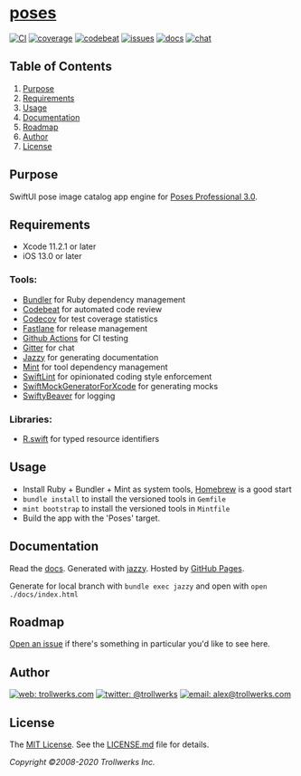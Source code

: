 # [poses](https://github.com/alexcurylo/poses)
[![CI](https://github.com/alexcurylo/poses/workflows/CI/badge.svg)](https://github.com/alexcurylo/poses/actions?workflow=CI)
[![coverage](https://codecov.io/gh/alexcurylo/poses/branch/develop/graphs/badge.svg)](https://codecov.io/gh/alexcurylo/poses)
[![codebeat](https://codebeat.co/badges/f01be6f5-7a79-4d58-94ce-08ce7a4948a7)](https://codebeat.co/projects/github-com-alexcurylo-poses-develop)
[![issues](https://img.shields.io/github/issues/alexcurylo/poses.svg)](https://github.com/alexcurylo/poses/issues)
[![docs](https://alexcurylo.github.io/poses/badge.svg)](https://alexcurylo.github.io/poses)
[![chat](https://badges.gitter.im/alexcurylo/poses.svg)](https://gitter.im/alexcurylo/poses) 


Table of Contents
-----------------

1. [Purpose](#purpose)
2. [Requirements](#requirements)
3. [Usage](#usage)
4. [Documentation](#documentation)
5. [Roadmap](#roadmap)
6. [Author](#author)
7. [License](#license)

Purpose
-------

SwiftUI pose image catalog app engine for [Poses Professional 3.0](https://apps.apple.com/app/id357099619).

Requirements
------------

- Xcode 11.2.1 or later
- iOS 13.0 or later

### Tools:

- [Bundler](https://bundler.io/) for Ruby dependency management
- [Codebeat]() for automated code review
- [Codecov](https://codecov.io/gh/alexcurylo/poses) for test coverage statistics
- [Fastlane](https://fastlane.tools) for release management
- [Github Actions](https://github.com/alexcurylo/poses/actions?workflow=CI) for CI testing
- [Gitter](https://gitter.im/alexcurylo/poses?utm_source=badge&utm_medium=badge&utm_campaign=pr-badge&utm_content=badge) for chat
- [Jazzy](https://github.com/realm/jazzy) for generating documentation
- [Mint](https://github.com/yonaskolb/mint) for tool dependency management
- [SwiftLint](https://github.com/realm/SwiftLint) for opinionated coding style enforcement
- [SwiftMockGeneratorForXcode](https://github.com/seanhenry/SwiftMockGeneratorForXcode) for generating mocks
- [SwiftyBeaver](https://github.com/SwiftyBeaver/SwiftyBeaver) for logging

### Libraries:

- [R.swift](https://github.com/mac-cain13/R.swift/) for typed resource identifiers

Usage
-----

- Install Ruby + Bundler + Mint as system tools, [Homebrew](https://brew.sh) is a good start
- `bundle install` to install the versioned tools in `Gemfile`
- `mint bootstrap` to install the versioned tools in `Mintfile`
- Build the app with the 'Poses' target.

Documentation
-------------

Read the [docs](http://alexcurylo.github.io/poses/). Generated with [jazzy](https://github.com/realm/jazzy). Hosted by [GitHub Pages](https://pages.github.com).

Generate for local branch with  `bundle exec jazzy` and open with `open ./docs/index.html`

Roadmap
-------

[Open an issue](https://github.com/alexcurylo/poses/issues/new) if there's something in particular you'd like to see here.

Author
------

[![web: trollwerks.com](http://img.shields.io/badge/web-www.trollwerks.com-blue.svg)](http://trollwerks.com) 
[![twitter: @trollwerks](http://img.shields.io/badge/twitter-%40trollwerks-blue.svg)](https://twitter.com/trollwerks) 
[![email: alex@trollwerks.com](http://img.shields.io/badge/email-alex%40trollwerks.com-blue.svg)](mailto:alex@trollwerks.com)

License
-------

The [MIT License](http://opensource.org/licenses/MIT). See the [LICENSE.md](LICENSE.md) file for details.

_Copyright &copy;2008-2020 Trollwerks Inc._
